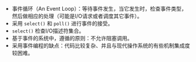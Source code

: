 <!--
 * @Author: JohnJeep
 * @Date: 2020-05-30 18:16:48
 * @LastEditTime: 2020-06-04 19:13:46
 * @LastEditors: Please set LastEditors
 * @Description: 基于事件的并发
--> 

- 事件循环（An Event Loop）：等待事件发生，当它发生时，检查事件类型，然后做相应的处理（可能是I/O请求或者调度其它事件）。
- 采用 `select()` 和 `poll()` 进行事件的接受。
- `select()` 检查I/O描述符集合。
- 基于事件的系统中，遵循的原则：不允许阻塞调用。
- 采用事件编程的缺点：代码比较复杂、并且与现代操作系统的有些机制集成度较困难。

